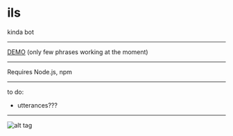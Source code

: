# ils
kinda bot

---


[DEMO](https://ils-demo.herokuapp.com/) (only few phrases working at the moment)

---

Requires Node.js, npm

---

to do:
- utterances???

---

![alt tag](http://i.imgur.com/xfZtbPk.png)
